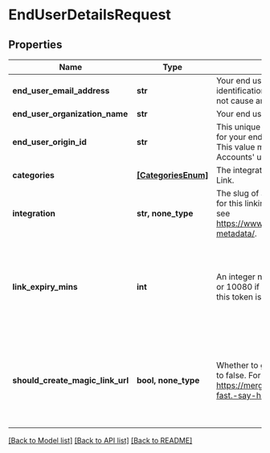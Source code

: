 # EndUserDetailsRequest


## Properties
Name | Type | Description | Notes
------------ | ------------- | ------------- | -------------
**end_user_email_address** | **str** | Your end user&#39;s email address. This is purely for identification purposes - setting this value will not cause any emails to be sent. | 
**end_user_organization_name** | **str** | Your end user&#39;s organization. | 
**end_user_origin_id** | **str** | This unique identifier typically represents the ID for your end user in your product&#39;s database. This value must be distinct from other Linked Accounts&#39; unique identifiers. | 
**categories** | [**[CategoriesEnum]**](CategoriesEnum.md) | The integration categories to show in Merge Link. | 
**integration** | **str, none_type** | The slug of a specific pre-selected integration for this linking flow token. For examples of slugs, see https://www.merge.dev/docs/basics/integration-metadata/. | [optional] 
**link_expiry_mins** | **int** | An integer number of minutes between [30, 720 or 10080 if for a Magic Link URL] for how long this token is valid. Defaults to 30. | [optional]  if omitted the server will use the default value of 30
**should_create_magic_link_url** | **bool, none_type** | Whether to generate a Magic Link URL. Defaults to false. For more information on Magic Link, see https://merge.dev/blog/product/integrations,-fast.-say-hello-to-magic-link/. | [optional]  if omitted the server will use the default value of False

[[Back to Model list]](../README.md#documentation-for-models) [[Back to API list]](../README.md#documentation-for-api-endpoints) [[Back to README]](../README.md)


